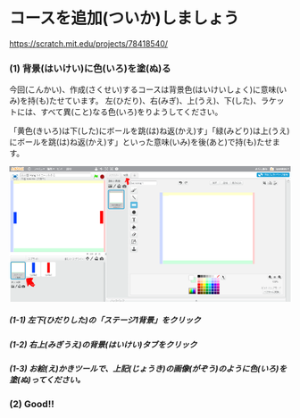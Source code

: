 # コースを追加(ついか)しましょう
https://scratch.mit.edu/projects/78418540/

### (1) 背景(はいけい)に色(いろ)を塗(ぬ)る
今回(こんかい)、作成(さくせい)するコースは背景色(はいけいしょく)に意味(いみ)を持(も)たせています。
左(ひだり)、右(みぎ)、上(うえ)、下(した)、ラケットには、すべて異(こと)なる色(いろ)をりようしてください。

「黄色(きいろ)は下(した)にボールを跳(は)ね返(かえ)す」「緑(みどり)は上(うえ)にボールを跳(は)ね返(かえ)す」といった意味(いみ)を後(あと)で持(も)たせます。

![](background_001a.png)

##### (1-1) 左下(ひだりした)の「ステージ1背景」をクリック
##### (1-2) 右上(みぎうえ)の背景(はいけい)タブをクリック
##### (1-3) お絵(え)かきツールで、上記(じょうき)の画像(がぞう)のように色(いろ)を塗(ぬ)ってください。

### (2) Good!!
